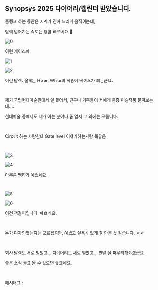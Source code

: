 ## Synopsys 2025 다이어리/캘린더 받았습니다.

플랭크 하는 동안은 시계가 진짜 느리게 움직이는데,

달력 넘어가는 속도는 정말 빠르네요 🥲

![0](/asset/img/223676321175/0.png)

이런 케이스에

![1](/asset/img/223676321175/1.png)

![2](/asset/img/223676321175/2.png)

이런 달력. 올해는 Helen White의 작품이 베이스가 되는군요.

​

제가 국립현대미술관에서 일 했어서, 친구나 가족들이 저에게 종종 미술작품 물어보는데….

현대미술 중에서도 제가 아는 분야나 좀 알지 그 외에는 모릅니다.

​

Circuit 하는 사람한테 Gate level 이야기하는거랑 똑같음

​

![3](/asset/img/223676321175/3.png)

![4](/asset/img/223676321175/4.png)

아무튼 쨍하게 예쁘네요.

​

![5](/asset/img/223676321175/5.png)

![6](/asset/img/223676321175/6.png)

이건 책갈피입니다. 예쁘네요.

​

누가 디자인했는지는 모르겠지만, 예쁘고 실용성 있게 잘 만든 것 같습니다. ㅎㅎ

​

회사 달력도 새로 받았고... 다이어리도 새로 받았고... 연말 잘 마무리해야겠군요.

좋은 소식 들고 올 수 있으면 좋겠네요.

​

 해시태그 : 